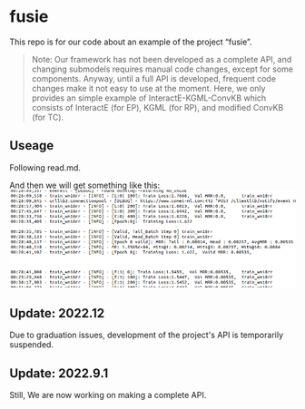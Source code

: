 # fusie
This repo is for our code about an example of the project “fusie”. 
> Note: Our framework has not been developed as a complete API, and changing submodels requires manual code changes, except for some components. Anyway, until a full API is developed, frequent code changes make it not easy to use at the moment. Here, we only provides an simple example of InteractE-KGML-ConvKB which consists of InteractE (for EP), KGML (for RP), and modified ConvKB (for TC). 

## Useage
Following read.md.

And then we will get something like this:
![训练开启图](https://github.com/GuihaiChen1998/fusie/blob/main/trainingpic.png)

## Update: 2022.12
Due to graduation issues, development of the project's API is temporarily suspended.

## Update: 2022.9.1
Still, We are now working on making a complete API.

